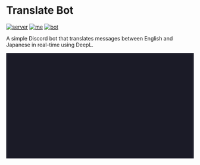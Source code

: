 # Translate Bot

[![server][server badge]][server link]
[![me][me badge]][me link]
[![bot][bot badge]][bot link]

[server badge]: https://dcbadge.limes.pink/api/server/https://discord.gg/d9ZNNmmAwP
[server link]: https://discord.gg/d9ZNNmmAwP

[me badge]: https://dcbadge.limes.pink/api/shield/611858972642639874
[me link]: https://taep96.moe/

[bot badge]: https://dcbadge.limes.pink/api/shield/1202250607470329866?bot=true
[bot link]: https://discord.com/oauth2/authorize?client_id=1202250607470329866&permissions=275482242112&scope=applications.commands+bot

A simple Discord bot that translates messages between English and Japanese in real-time using DeepL.

![demo gif](./demo.gif)
